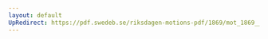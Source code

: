 ```yaml
---
layout: default
UpRedirect: https://pdf.swedeb.se/riksdagen-motions-pdf/1869/mot_1869__ak__00261.pdf
---
```

